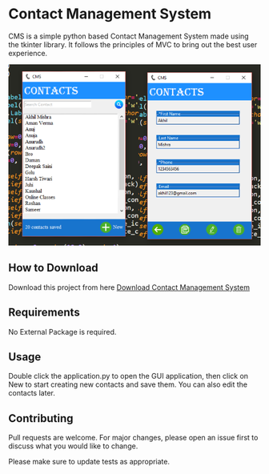 # Contact Management System

CMS is a simple python based Contact Management System made using the tkinter library. It follows the principles of MVC to bring out the best user experience. 

![Alt text](app.png?raw=true "Contact Management System")

## How to Download

Download this project from here [Download Contact Management System](https://downgit.github.io/#/home?url=https://github.com/pyGuru123/GUI-Management-Systems/tree/main/Contact%20Management%20System)

## Requirements

No External Package is required.

## Usage

Double click the application.py to open the GUI application, then click on New to start creating new contacts and save them. You can also edit the contacts later.

## Contributing
Pull requests are welcome. For major changes, please open an issue first to discuss what you would like to change.

Please make sure to update tests as appropriate.